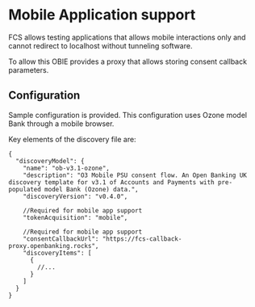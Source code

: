 # Mobile Application support

FCS allows testing applications that allows mobile interactions only and cannot redirect to localhost without tunneling
software.

To allow this OBIE provides a proxy that allows storing consent callback parameters.

## Configuration

Sample configuration is provided. This configuration uses Ozone model Bank through a mobile browser.

Key elements of the discovery file are:

```json5
{
  "discoveryModel": {
    "name": "ob-v3.1-ozone",
    "description": "O3 Mobile PSU consent flow. An Open Banking UK discovery template for v3.1 of Accounts and Payments with pre-populated model Bank (Ozone) data.",
    "discoveryVersion": "v0.4.0",

    //Required for mobile app support
    "tokenAcquisition": "mobile",
    
    //Required for mobile app support
    "consentCallbackUrl": "https://fcs-callback-proxy.openbanking.rocks",
    "discoveryItems": [
      {
        //...
      }
    ]
  }
}

```

